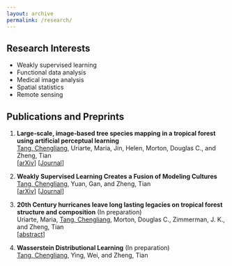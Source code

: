 ```yaml
---
layout: archive
permalink: /research/
---
```


## Research Interests

- Weakly supervised learning
- Functional data analysis
- Medical image analysis
- Spatial statistics
- Remote sensing

## Publications and Preprints

1. **Large‐scale, image‐based tree species mapping in a tropical forest using artificial perceptual learning**    
   <ins>Tang, Chengliang</ins>, Uriarte, Maria, Jin, Helen, Morton, Douglas C., and Zheng, Tian  
   \[[arXiv](https://arxiv.org/abs/2106.07559)\] \[[Journal](https://besjournals.onlinelibrary.wiley.com/doi/full/10.1111/2041-210X.13549)\]

2. **Weakly Supervised Learning Creates a Fusion of Modeling Cultures**  
   <ins>Tang, Chengliang</ins>, Yuan, Gan, and Zheng, Tian  
   \[[arXiv](https://arxiv.org/abs/2106.01485)\] \[[Journal](https://muse.jhu.edu/article/799736)\]

4. **20th Century hurricanes leave long lasting legacies on tropical forest structure and composition** (In preparation)  
   Uriarte, Maria, <ins>Tang, Chengliang</ins>, Morton, Douglas C., Zimmerman, J. K., and Zheng, Tian  
   \[[abstract](https://ui.adsabs.harvard.edu/abs/2020AGUFMB059...01U/abstract)\]

4. **Wasserstein Distributional Learning** (In preparation)  
   <ins>Tang, Chengliang</ins>, Ying, Wei, and Zheng, Tian


